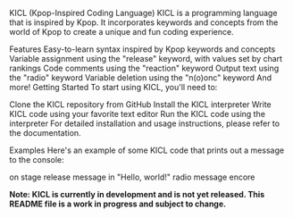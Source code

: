 KICL (Kpop-Inspired Coding Language)
KICL is a programming language that is inspired by Kpop. It incorporates keywords and concepts from the world of Kpop to create a unique and fun coding experience.

Features
Easy-to-learn syntax inspired by Kpop keywords and concepts
Variable assignment using the "release" keyword, with values set by chart rankings
Code comments using the "reaction" keyword
Output text using the "radio" keyword
Variable deletion using the "n(o)onc" keyword
And more!
Getting Started
To start using KICL, you'll need to:

Clone the KICL repository from GitHub
Install the KICL interpreter
Write KICL code using your favorite text editor
Run the KICL code using the interpreter
For detailed installation and usage instructions, please refer to the documentation.

Examples
Here's an example of some KICL code that prints out a message to the console:

on stage
    release message in "Hello, world!"
    radio message
encore

**Note: KICL is currently in development and is not yet released. This README file is a work in progress and subject to change.**
